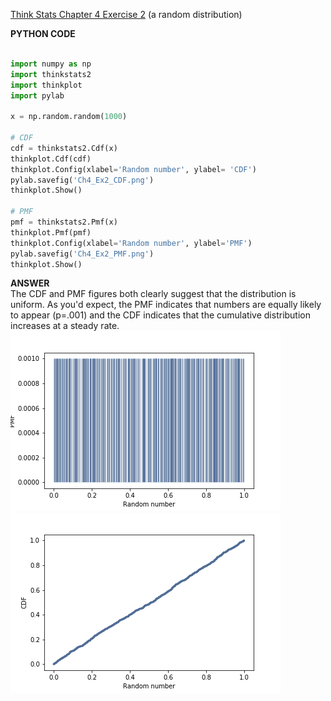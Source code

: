 [Think Stats Chapter 4 Exercise 2](http://greenteapress.com/thinkstats2/html/thinkstats2005.html#toc41) (a random distribution)

**PYTHON CODE**  

```Python

import numpy as np
import thinkstats2
import thinkplot
import pylab

x = np.random.random(1000)

# CDF
cdf = thinkstats2.Cdf(x)
thinkplot.Cdf(cdf)
thinkplot.Config(xlabel='Random number', ylabel= 'CDF')
pylab.savefig('Ch4_Ex2_CDF.png')
thinkplot.Show()

# PMF
pmf = thinkstats2.Pmf(x)
thinkplot.Pmf(pmf)
thinkplot.Config(xlabel='Random number', ylabel='PMF')
pylab.savefig('Ch4_Ex2_PMF.png')
thinkplot.Show()
```
**ANSWER**  
The CDF and PMF figures both clearly suggest that the distribution is uniform. As you'd expect, the PMF indicates that numbers are equally likely to appear (p=.001) and the CDF indicates that the cumulative distribution increases at a steady rate.  
![Ch4_Ex2_PMF](https://github.com/dantaber/dsp/blob/master/img/Ch4_Ex2_PMF.png?raw=true)  
![Ch4_Ex2_CDF](https://github.com/dantaber/dsp/blob/master/img/Ch4_Ex2_CDF.png?raw=true)  
